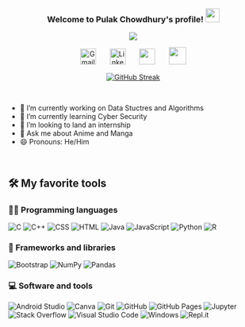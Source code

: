 <!--
**PulakC01/PulakC01** is a ✨ _special_ ✨ repository because its `README.md` (this file) appears on your GitHub profile.

Here are some ideas to get you started:

- 🔭 I’m currently working on ...
- 🌱 I’m currently learning ...
- 👯 I’m looking to collaborate on ...
- 🤔 I’m looking for help with ...
- 💬 Ask me about ...
- 📫 How to reach me: ...
- 😄 Pronouns: ...
- ⚡ Fun fact: ...
-->
<h3 align="center">
  Welcome to Pulak Chowdhury's profile!
  <img src="https://media.giphy.com/media/hvRJCLFzcasrR4ia7z/giphy.gif" width="28">
</h3>

<p align="center">
  <img src="https://readme-typing-svg.herokuapp.com?center=true&lines=Final+Year+Engineering+Student;Self-taught+aspiring+Developer;Programming+is+my+fuel")>
</p>

<p align="center">
  <a href="mailto:pulak.chowdhury0@gmail.com"><img width="32px" alt="Gmail" title="Gmail" src="https://i.imgur.com/8UNVyGK.png"/></a>
  &#8287;&#8287;&#8287;&#8287;&#8287;
  <a href="https://www.linkedin.com/in/pulak-chowdhury-5b3681205/"><img width="32px" alt="LinkedIn" title="LinkedIn"        src="https://img.icons8.com/color/452/linkedin.png"/></a>
  &#8287;&#8287;&#8287;&#8287;&#8287;
  <a href="https://instagram.com/_pulak_.ch/" alt="Instagram"><img width="32px" src="https://upload.wikimedia.org/wikipedia/commons/thumb/9/96/Instagram.svg/2048px-Instagram.svg.png"/></a>
  &#8287;&#8287;&#8287;&#8287;&#8287;
  <a href="https://leetcode.com/PulakC01/"><img src="https://upload.wikimedia.org/wikipedia/commons/1/19/LeetCode_logo_black.png" width="35" height="35" ></a>
</p>

<p align = 'center'>
 <a href="https://git.io/streak-stats"><img src="https://github-readme-streak-stats.herokuapp.com?user=PulakC01" alt="GitHub Streak" /> </a>
  
</p>

 <br>
 
- 🔭 I’m currently working on Data Stuctres and Algorithms<br>
- 🌱 I’m currently learning Cyber Security
- 👯 I’m looking to land an internship
- 💬 Ask me about Anime and Manga
- 😄 Pronouns: He/Him
</br>

## 🛠️ My favorite tools

### 👨‍💻 Programming languages

<p>
  <img alt="C" src="https://custom-icon-badges.herokuapp.com/badge/C-03599C.svg?logo=c-in-hexagon&logoColor=white"></a>
  <img alt="C++" src="https://custom-icon-badges.herokuapp.com/badge/C++-9C033A.svg?logo=cpp2&logoColor=white"></a>
  <img alt="CSS" src="https://img.shields.io/badge/CSS-1572B6.svg?logo=css3&logoColor=white"></a>
  <img alt="HTML" src="https://img.shields.io/badge/HTML-E34F26.svg?logo=html5&logoColor=white"></a>
  <img alt="Java" src="https://img.shields.io/badge/Java-007396.svg?logo=java&logoColor=white"></a>
  <img alt="JavaScript" src="https://img.shields.io/badge/JavaScript-F7DF1E.svg?logo=javascript&logoColor=black"></a>
  <img alt="Python" src="https://img.shields.io/badge/Python-14354C.svg?logo=python&logoColor=white"></a>
  <img alt="R" src="https://img.shields.io/badge/R-276DC3.svg?logo=r&logoColor=white"></a>
</p>

### 🧰 Frameworks and libraries

<p>
  <img alt="Bootstrap" src="https://img.shields.io/badge/Bootstrap-7952B3.svg?logo=bootstrap&logoColor=white"></a>
  <img alt="NumPy" src="https://img.shields.io/badge/Numpy-013243.svg?logo=numpy&logoColor=white"></a>
  <img alt="Pandas" src="https://img.shields.io/badge/Pandas-150458.svg?logo=pandas&logoColor=white"></a>
</p>

### 💻 Software and tools

<p>
   <img alt="Android Studio" src="https://img.shields.io/badge/Android%20Studio-008678.svg?logo=android-studio&logoColor=white"></a>
    <img alt="Canva" src="https://img.shields.io/badge/Canva-%2300C4CC.svg?logo=Canva&logoColor=white"></a>
    <img alt="Git" src="https://img.shields.io/badge/Git-F05033.svg?logo=git&logoColor=white"></a>
    <img alt="GitHub" src="https://img.shields.io/badge/Github-%23121011.svg?logo=github&logoColor=white"></a>
    <img alt="GitHub Pages" src="https://img.shields.io/badge/GitHub%20Pages-327FC7.svg?logo=github&logoColor=white"></a>
    <img alt="Jupyter" src="https://img.shields.io/badge/Jupyter-F37626.svg?logo=Jupyter&logoColor=white"></a>
    <!--<img alt="OBS Studio" src="https://img.shields.io/badge/-OBS%20Studio-302E31?logo=obs-studio&logoColor=white"></a>-->
    <img alt="Stack Overflow" src="https://img.shields.io/badge/-Stack%20Overflow-FE7A16?logo=stack-overflow&logoColor=white"></a>
    <img alt="Visual Studio Code" src="https://img.shields.io/badge/Visual%20Studio%20Code-ad78f7.svg?logo=visual-studio-code&logoColor=white"></a>
    <img alt="Windows" src="https://img.shields.io/badge/Windows-0078D6?logo=windows&logoColor=white"></a>
    <img alt="Repl.it" src="https://img.shields.io/badge/Repl.it-0D101E.svg?logo=Replit&logoColor=white"></a>
  
